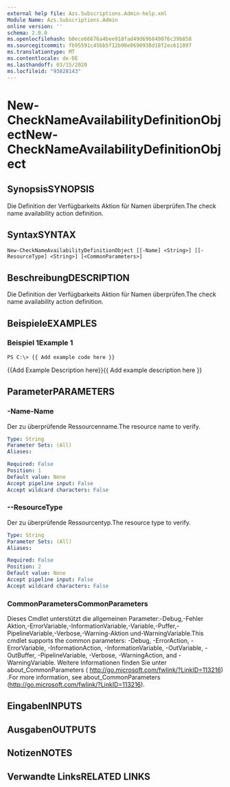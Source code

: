 ```yaml
---
external help file: Azs.Subscriptions.Admin-help.xml
Module Name: Azs.Subscriptions.Admin
online version: ''
schema: 2.0.0
ms.openlocfilehash: b0ece66676a4bee918fad49d69b849076c39b858
ms.sourcegitcommit: fb95591c45bb5f12b98e0690938d18f2ec611897
ms.translationtype: MT
ms.contentlocale: de-DE
ms.lasthandoff: 03/15/2020
ms.locfileid: "93828143"
---
```

# <span data-ttu-id="08ca5-101">New-CheckNameAvailabilityDefinitionObject</span><span class="sxs-lookup"><span data-stu-id="08ca5-101">New-CheckNameAvailabilityDefinitionObject</span></span>

## <span data-ttu-id="08ca5-102">Synopsis</span><span class="sxs-lookup"><span data-stu-id="08ca5-102">SYNOPSIS</span></span>
<span data-ttu-id="08ca5-103">Die Definition der Verfügbarkeits Aktion für Namen überprüfen.</span><span class="sxs-lookup"><span data-stu-id="08ca5-103">The check name availability action definition.</span></span>

## <span data-ttu-id="08ca5-104">Syntax</span><span class="sxs-lookup"><span data-stu-id="08ca5-104">SYNTAX</span></span>

```
New-CheckNameAvailabilityDefinitionObject [[-Name] <String>] [[-ResourceType] <String>] [<CommonParameters>]
```

## <span data-ttu-id="08ca5-105">Beschreibung</span><span class="sxs-lookup"><span data-stu-id="08ca5-105">DESCRIPTION</span></span>
<span data-ttu-id="08ca5-106">Die Definition der Verfügbarkeits Aktion für Namen überprüfen.</span><span class="sxs-lookup"><span data-stu-id="08ca5-106">The check name availability action definition.</span></span>

## <span data-ttu-id="08ca5-107">Beispiele</span><span class="sxs-lookup"><span data-stu-id="08ca5-107">EXAMPLES</span></span>

### <span data-ttu-id="08ca5-108">Beispiel 1</span><span class="sxs-lookup"><span data-stu-id="08ca5-108">Example 1</span></span>
```
PS C:\> {{ Add example code here }}
```

<span data-ttu-id="08ca5-109">{{Add Example Description here}}</span><span class="sxs-lookup"><span data-stu-id="08ca5-109">{{ Add example description here }}</span></span>

## <span data-ttu-id="08ca5-110">Parameter</span><span class="sxs-lookup"><span data-stu-id="08ca5-110">PARAMETERS</span></span>

### <span data-ttu-id="08ca5-111">-Name</span><span class="sxs-lookup"><span data-stu-id="08ca5-111">-Name</span></span>
<span data-ttu-id="08ca5-112">Der zu überprüfende Ressourcenname.</span><span class="sxs-lookup"><span data-stu-id="08ca5-112">The resource name to verify.</span></span>

```yaml
Type: String
Parameter Sets: (All)
Aliases: 

Required: False
Position: 1
Default value: None
Accept pipeline input: False
Accept wildcard characters: False
```

### <span data-ttu-id="08ca5-113">-</span><span class="sxs-lookup"><span data-stu-id="08ca5-113">-ResourceType</span></span>
<span data-ttu-id="08ca5-114">Der zu überprüfende Ressourcentyp.</span><span class="sxs-lookup"><span data-stu-id="08ca5-114">The resource type to verify.</span></span>

```yaml
Type: String
Parameter Sets: (All)
Aliases: 

Required: False
Position: 2
Default value: None
Accept pipeline input: False
Accept wildcard characters: False
```

### <span data-ttu-id="08ca5-115">CommonParameters</span><span class="sxs-lookup"><span data-stu-id="08ca5-115">CommonParameters</span></span>
<span data-ttu-id="08ca5-116">Dieses Cmdlet unterstützt die allgemeinen Parameter:-Debug,-Fehler Aktion,-ErrorVariable,-InformationVariable,-Variable,-Puffer,-PipelineVariable,-Verbose,-Warning-Aktion und-WarningVariable.</span><span class="sxs-lookup"><span data-stu-id="08ca5-116">This cmdlet supports the common parameters: -Debug, -ErrorAction, -ErrorVariable, -InformationAction, -InformationVariable, -OutVariable, -OutBuffer, -PipelineVariable, -Verbose, -WarningAction, and -WarningVariable.</span></span> <span data-ttu-id="08ca5-117">Weitere Informationen finden Sie unter about_CommonParameters ( http://go.microsoft.com/fwlink/?LinkID=113216) .</span><span class="sxs-lookup"><span data-stu-id="08ca5-117">For more information, see about_CommonParameters (http://go.microsoft.com/fwlink/?LinkID=113216).</span></span>

## <span data-ttu-id="08ca5-118">Eingaben</span><span class="sxs-lookup"><span data-stu-id="08ca5-118">INPUTS</span></span>

## <span data-ttu-id="08ca5-119">Ausgaben</span><span class="sxs-lookup"><span data-stu-id="08ca5-119">OUTPUTS</span></span>

## <span data-ttu-id="08ca5-120">Notizen</span><span class="sxs-lookup"><span data-stu-id="08ca5-120">NOTES</span></span>

## <span data-ttu-id="08ca5-121">Verwandte Links</span><span class="sxs-lookup"><span data-stu-id="08ca5-121">RELATED LINKS</span></span>

